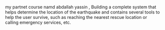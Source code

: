 my partnet course namd abdallah yassin , Building a complete system that helps determine the location of the earthquake and contains several tools to help the user survive, such as reaching the nearest rescue location or calling emergency services, etc.
